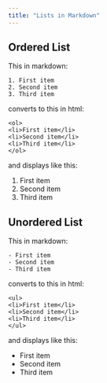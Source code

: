 ```yaml
---
title: "Lists in Markdown"
---
```

## Ordered List
This in markdown:
```
1. First item
2. Second item
3. Third item
```
converts to this in html:
```
<ol>
<li>First item</li>
<li>Second item</li>
<li>Third item</li>
</ol>
```
and displays like this:
1. First item
2. Second item
3. Third item

## Unordered List
This in markdown:
```
- First item
- Second item
- Third item
```
converts to this in html:
```
<ul>
<li>First item</li>
<li>Second item</li>
<li>Third item</li>
</ul>
```
and displays like this:
- First item
- Second item
- Third item

